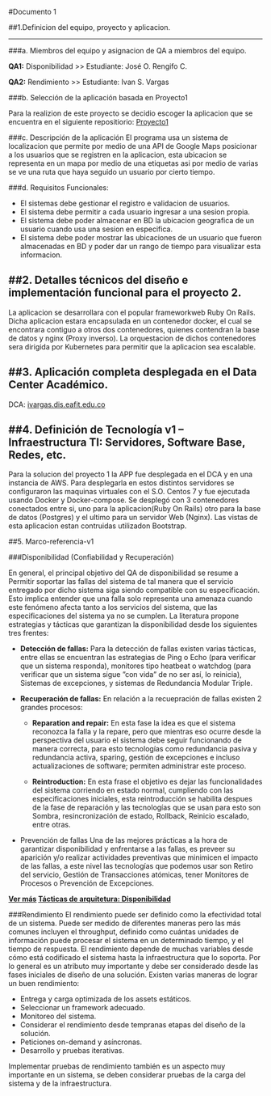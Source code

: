 

#Documento 1

##1.Definicion del equipo, proyecto y aplicacion.
___

###a. Miembros del equipo y asignacion de QA a miembros del equipo.

**QA1:** Disponibilidad >> Estudiante: José O. Rengifo C.

**QA2:** Rendimiento >> Estudiante: Ivan S. Vargas


###b. Selección de la aplicación basada en Proyecto1

Para la realizion de este proyecto se decidio escoger la aplicacion que se encuentra en el siguiente repositiorio: [Proyecto1](https://github.com/santi2196/TopicosTelematicaP1 "Proyecto TET 1")

###c. Descripción de la aplicación
El programa usa un sistema de localizacion que permite por medio de una API de Google Maps posicionar a los usuarios que se registren en la aplicacion, esta ubicacion se representa en un mapa por medio de una etiquetas asi por medio de varias se ve una ruta que haya seguido un usuario por cierto tiempo.

###d. Requisitos Funcionales:

- El sistemas debe gestionar el registro e validacion de usuarios.
- El sistema debe permitir a cada usuario ingresar a una sesion propia.
- El sistema debe poder almacenar en BD la ubicacion geografica de un usuario 		      cuando usa una sesion en especifica.
- El sistema debe poder mostrar las ubicaciones de un usuario que fueron almacenadas en BD y poder dar un rango de tiempo para visualizar esta informacion.

##2. Detalles técnicos del diseño e implementación funcional para el proyecto 2.
---

La aplicacion se desarrollara con el popular frameworkweb Ruby On Rails. Dicha aplicacion estara encapsulada en un contenedor docker, el cual se encontrara contiguo a otros dos contenedores, quienes contendran la base de datos y nginx (Proxy inverso). La orquestacion de dichos contenedores sera dirigida por Kubernetes para permitir que la aplicacion sea escalable.

##3. Aplicación completa desplegada en el Data Center Académico.
---

DCA: [ivargas.dis.eafit.edu.co](ivargas1.dis.eafit.edu.co "Aplicacion desplegada en el DCA")

##4. Definición de Tecnología v1 – Infraestructura TI: Servidores, Software Base, Redes, etc.
---

Para la solucion del proyecto 1 la APP fue desplegada en el DCA y en una instancia de AWS. Para desplegarla en estos distintos servidores se configuraron las maquinas virtuales con el S.O. Centos 7 y fue ejecutada usando Docker y Docker-compose. Se desplegó con 3 contenedores conectados entre si, uno para la aplicacion(Ruby On Rails) otro para la base de datos (Postgres) y el ultimo para un servidor Web (Nginx). Las vistas de esta aplicacion estan contruidas utilizadon Bootstrap.

##5. Marco-referencia-v1


###Disponibilidad (Confiabilidad y Recuperación)

En general, el principal objetivo del QA de disponibilidad se resume a Permitir soportar las fallas del sistema de tal manera que el servicio entregado por dicho sistema siga siendo compatible con su especificación. Esto implica entender que una falla solo representa una amenaza cuando este fenómeno afecta tanto a los servicios del sistema, que las especificaciones del sistema ya no se cumplen. La literatura propone estrategias y tácticas que garantizan la disponibilidad desde los siguientes tres frentes:

- **Detección de fallas:** Para la detección de fallas existen varias tácticas, entre ellas se encuentran las estrategias de Ping o Echo (para verificar que un sistema responda), monitores tipo heatbeat o watchdog (para verificar que un sistema sigue ”con vida” de no ser así, lo reinicia), Sistemas de excepciones, y sistemas de Redundancia Modular Triple.

- **Recuperación de fallas:** En relación a la recuepración de fallas existen 2 grandes procesos:

	* **Reparation and repair:** En esta fase la idea es que el sistema reconozca la falla y la repare, pero que mientras eso ocurre desde la perspectiva del usuario el sistema debe seguir funcionando de manera correcta, para esto tecnologías como redundancia pasiva y redundancia activa, sparing, gestión de excepciones e incluso actualizaciones de software; permiten administrar este proceso.

	* **Reintroduction:** En esta frase el objetivo es dejar las funcionalidades del sistema corriendo en estado normal, cumpliendo con las especificaciones iniciales, esta reintroducción se habilita despues de la fase de reparación y las tecnologías que se usan para esto son Sombra, resincronización de estado, Rollback, Reinicio escalado, entre otras.

- Prevención de fallas Una de las mejores prácticas a la hora de garantizar disponibilidad y enfrentarse a las fallas, es preveer su aparición y/o realizar actividades preventivas que minimicen el impacto de las fallas, a este nivel las tecnologías que podemos usar son Retiro del servicio, Gestión de Transacciones atómicas, tener Monitores de Procesos o Prevención de Excepciones.
  
  
  
  
**[Ver más](https://www.semanticscholar.org/paper/Realizing-and-Refining-Architectural-Tactics-%3A-Scott/5840ae598740c6dbfb69dc3ce30f43efa23ef9b9) [Tácticas de arquitetura: Disponibilidad](https://profesores.virtual.uniandes.edu.co/~isis2503/dokuwiki/lib/exe/fetch.php?media=principal:modulo10-disponibilidad.pdf)**

###Rendimiento
El rendimiento puede ser definido como la efectividad total de un sistema. Puede ser medido de diferentes maneras pero las más comunes incluyen el throughput, definido como cuántas unidades de información puede procesar el sistema en un determinado tiempo, y el tiempo de respuesta. El rendimiento depende de muchas variables desde cómo está codificado el sistema hasta la infraestructura que lo soporta. Por lo general es un atributo muy importante y debe ser considerado desde las fases iniciales de diseño de una solución. Existen varias maneras de lograr un buen rendimiento:

- Entrega y carga optimizada de los assets estáticos.
- Seleccionar un framework adecuado.
- Monitoreo del sistema.
- Considerar el rendimiento desde tempranas etapas del diseño de la solución.
- Peticiones on-demand y asíncronas.
- Desarrollo y pruebas iterativas.

Implementar pruebas de rendimiento también es un aspecto muy importante en un sistema, se deben considerar pruebas de la carga del sistema y de la infraestructura.
